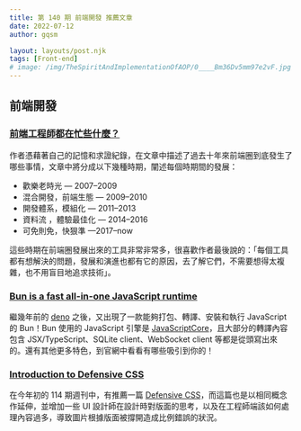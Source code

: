 ```yaml
---
title: 第 140 期 前端開發 推薦文章
date: 2022-07-12
author: gqsm

layout: layouts/post.njk
tags: [Front-end]
# image: /img/TheSpiritAndImplementationOfAOP/0____Bm36Dv5mm97e2vF.jpg
---
```


## 前端開發
<!-- summary -->

### [前端工程師都在忙些什麼？](https://kimtoday.medium.com/%E5%89%8D%E7%AB%AF%E5%B7%A5%E7%A8%8B%E5%B8%AB%E9%83%BD%E5%9C%A8%E5%BF%99%E4%BA%9B%E4%BB%80%E9%BA%BC-39a066128a)

作者憑藉著自己的記憶和求證紀錄，在文章中描述了過去十年來前端圈到底發生了哪些事情，文章中將分成以下幾種時期，闡述每個時期間的發展：

* 歡樂老時光 — 2007–2009
* 混合開發，前端生態 — 2009–2010
* 開發體系，模組化 — 2011–2013
* 資料流 ，體驗最佳化 — 2014–2016
* 可免則免，快狠準 —2017–now

這些時期在前端圈發展出來的工具非常非常多，很喜歡作者最後說的：「每個工具都有想解決的問題，發展和演進也都有它的原因，去了解它們，不需要想得太複雜，也不用盲目地追求技術」。

<!-- summary -->

### [Bun is a fast all-in-one JavaScript runtime](https://bun.sh/)

繼幾年前的 [deno](https://deno.land/) 之後，又出現了一款能夠打包、轉譯、安裝和執行 JavaScript 的 Bun！Bun 使用的 JavaScript 引擎是 [JavaScriptCore](https://github.com/WebKit/WebKit/tree/main/Source/JavaScriptCore)，且大部分的轉譯內容包含 JSX/TypeScript、SQLite client、WebSocket client 等都是從頭寫出來的。還有其他更多特色，到官網中看看有哪些吸引到你的！

### [Introduction to Defensive CSS](https://defensivecss.dev/articles/intro-defensive-css/)

在今年初的 114 期週刊中，有推薦一篇 [Defensive CSS](https://ishadeed.com/article/defensive-css/)，而這篇也是以相同概念作延伸，並增加一些 UI 設計師在設計時對版面的思考，以及在工程師端該如何處理內容過多，導致圖片根據版面被撐開造成比例錯誤的狀況。

